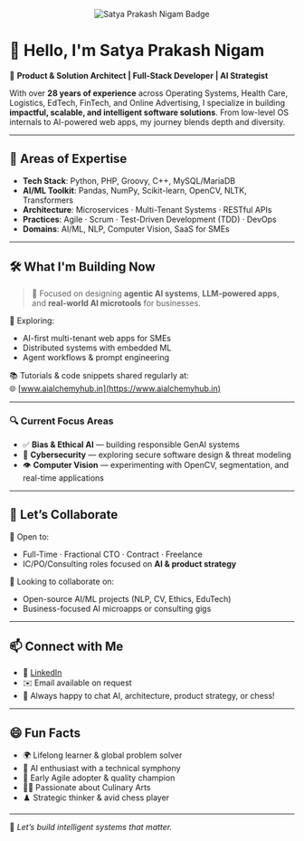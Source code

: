 <p align="center">
  <img src="https://img.shields.io/badge/Satya%20Prakash%20Nigam-28%2B%20yrs%20in%20Tech%20%7C%20AI%20Architect%20%7C%20GenAI%20Consultant%20%7C%20Open%20Source%20Contributor-blueviolet?style=for-the-badge&logo=github" alt="Satya Prakash Nigam Badge">
</p>

# 👋 Hello, I'm Satya Prakash Nigam

🚀 **Product & Solution Architect | Full-Stack Developer | AI Strategist**

With over **28 years of experience** across Operating Systems, Health Care, Logistics, EdTech, FinTech, and Online Advertising, I specialize in building **impactful, scalable, and intelligent software solutions**. From low-level OS internals to AI-powered web apps, my journey blends depth and diversity.

---

## 🧠 Areas of Expertise

- **Tech Stack**: Python, PHP, Groovy, C++, MySQL/MariaDB
- **AI/ML Toolkit**: Pandas, NumPy, Scikit-learn, OpenCV, NLTK, Transformers
- **Architecture**: Microservices · Multi-Tenant Systems · RESTful APIs
- **Practices**: Agile · Scrum · Test-Driven Development (TDD) · DevOps
- **Domains**: AI/ML, NLP, Computer Vision, SaaS for SMEs

---

## 🛠️ What I'm Building Now

> 🎯 Focused on designing **agentic AI systems**, **LLM-powered apps**, and **real-world AI microtools** for businesses.

🔬 Exploring:
- AI-first multi-tenant web apps for SMEs  
- Distributed systems with embedded ML  
- Agent workflows & prompt engineering

📚 Tutorials & code snippets shared regularly at:  
🌐 [www.aialchemyhub.in](https://www.aialchemyhub.in)

---

### 🔍 Current Focus Areas

- ✅ **Bias & Ethical AI** — building responsible GenAI systems  
- 🔐 **Cybersecurity** — exploring secure software design & threat modeling  
- 👁️ **Computer Vision** — experimenting with OpenCV, segmentation, and real-time applications  

---

## 🤝 Let’s Collaborate

🔗 Open to:
- Full-Time · Fractional CTO · Contract · Freelance  
- IC/PO/Consulting roles focused on **AI & product strategy**

🤝 Looking to collaborate on:
- Open-source AI/ML projects (NLP, CV, Ethics, EduTech)  
- Business-focused AI microapps or consulting gigs

---

## 📫 Connect with Me

- 💼 [LinkedIn](https://www.linkedin.com/in/spn25/)
- ✉️ Email available on request  
- 🧠 Always happy to chat AI, architecture, product strategy, or chess!

---

## 😄 Fun Facts

- 🌍 Lifelong learner & global problem solver  
- 🤖 AI enthusiast with a technical symphony  
- 💯 Early Agile adopter & quality champion  
- 👨‍🍳 Passionate about Culinary Arts  
- ♟️ Strategic thinker & avid chess player

---

🧭 _Let’s build intelligent systems that matter._
